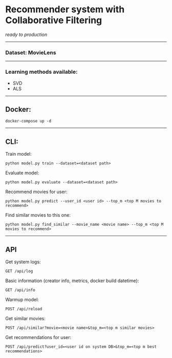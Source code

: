 # Recommender system with Collaborative Filtering

*ready to production*

---

### Dataset: MovieLens

---
### Learning methods available: 
* SVD
* ALS

---

## Docker:
    docker-compose up -d

---

## CLI:
Train model:

    python model.py train --dataset=<dataset path>

Evaluate model:

    python model.py evaluate --dataset=<dataset path>

Recommend movies for user:

    python model.py predict --user_id <user id> --top_m <top M movies to recommend>

Find similar movies to this one:

    python model.py find_similar --movie_name <movie name> --top_m <top M movies to recommend>

---

## API
Get system logs:

    GET /api/log 

Basic information (creator info, metrics, docker build datetime):

    GET /api/info
Warmup model:

    POST /api/reload

Get similar movies:

    POST /api/similar?movie=<movie name>&top_m=<top m similar movies>

Get recommendations for user:
    
    POST /api/predict?user_id=<user id on system DB>&top_m=<top m best recommendations>
    